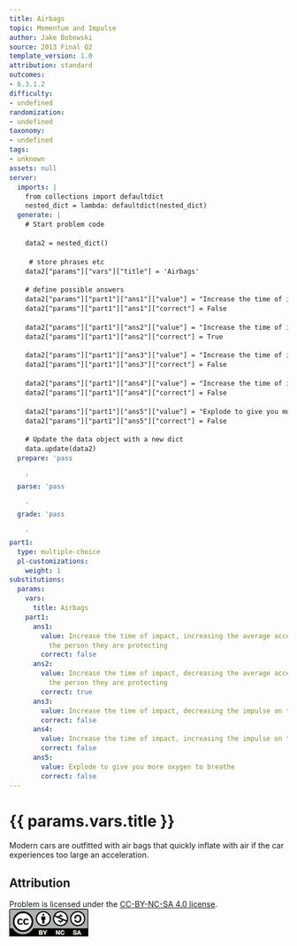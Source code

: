 ```yaml
---
title: Airbags
topic: Momentum and Impulse
author: Jake Bobowski
source: 2013 Final Q2
template_version: 1.0
attribution: standard
outcomes:
- 6.3.1.2
difficulty:
- undefined
randomization:
- undefined
taxonomy:
- undefined
tags:
- unknown
assets: null
server:
  imports: |
    from collections import defaultdict
    nested_dict = lambda: defaultdict(nested_dict)
  generate: |
    # Start problem code

    data2 = nested_dict()

     # store phrases etc
    data2["params"]["vars"]["title"] = 'Airbags'

    # define possible answers
    data2["params"]["part1"]["ans1"]["value"] = "Increase the time of impact, increasing the average acceleration of the person they are protecting"
    data2["params"]["part1"]["ans1"]["correct"] = False

    data2["params"]["part1"]["ans2"]["value"] = "Increase the time of impact, decreasing the average acceleration of the person they are protecting"
    data2["params"]["part1"]["ans2"]["correct"] = True

    data2["params"]["part1"]["ans3"]["value"] = "Increase the time of impact, decreasing the impulse on the person"
    data2["params"]["part1"]["ans3"]["correct"] = False

    data2["params"]["part1"]["ans4"]["value"] = "Increase the time of impact, increasing the impulse on the person"
    data2["params"]["part1"]["ans4"]["correct"] = False

    data2["params"]["part1"]["ans5"]["value"] = "Explode to give you more oxygen to breathe"
    data2["params"]["part1"]["ans5"]["correct"] = False

    # Update the data object with a new dict
    data.update(data2)
  prepare: 'pass

    '
  parse: 'pass

    '
  grade: 'pass

    '
part1:
  type: multiple-choice
  pl-customizations:
    weight: 1
substitutions:
  params:
    vars:
      title: Airbags
    part1:
      ans1:
        value: Increase the time of impact, increasing the average acceleration of
          the person they are protecting
        correct: false
      ans2:
        value: Increase the time of impact, decreasing the average acceleration of
          the person they are protecting
        correct: true
      ans3:
        value: Increase the time of impact, decreasing the impulse on the person
        correct: false
      ans4:
        value: Increase the time of impact, increasing the impulse on the person
        correct: false
      ans5:
        value: Explode to give you more oxygen to breathe
        correct: false
---
```

# {{ params.vars.title }}
Modern cars are outfitted with air bags that quickly inflate with air if the car experiences too large an acceleration.

## Attribution

Problem is licensed under the [CC-BY-NC-SA 4.0 license](https://creativecommons.org/licenses/by-nc-sa/4.0/).
![The Creative Commons 4.0 license requiring attribution-BY, non-commercial-NC, and share-alike-SA license.](https://raw.githubusercontent.com/firasm/bits/master/by-nc-sa.png)